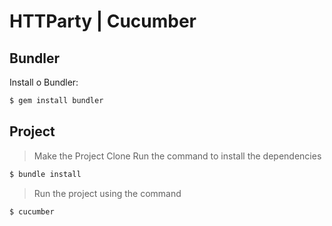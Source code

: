 # HTTParty | Cucumber

## Bundler
Install o Bundler:

```ruby
$ gem install bundler
```

## Project

>Make the Project Clone
>Run the command to install the dependencies
```ruby
$ bundle install
```
>Run the project using the command
```ruby
$ cucumber
```